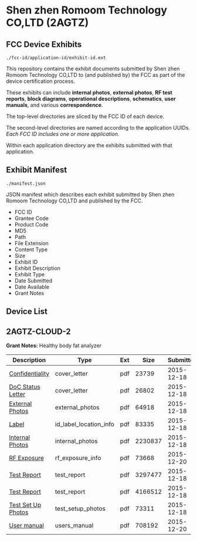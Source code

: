 # Shen zhen Romoom Technology CO,LTD (2AGTZ)
## FCC Device Exhibits

```
./fcc-id/application-id/exhibit-id.ext
```

This repository contains the exhibit documents submitted by Shen zhen Romoom Technology CO,LTD to (and published by) the FCC as part of the device certification process.

These exhibits can include **internal photos**, **external photos**, **RF test reports**, **block diagrams**, **operational descriptions**, **schematics**, **user manuals**, and various **correspondence**.

The top-level directories are sliced by the FCC ID of each device.

The second-level directories are named according to the application UUIDs. *Each FCC ID includes one or more application.*

Within each application directory are the exhibits submitted with that application. 

## Exhibit Manifest

```
./manifest.json
```

JSON manifest which describes each exhibit submitted by Shen zhen Romoom Technology CO,LTD and published by the FCC.

- FCC ID
- Grantee Code
- Product Code
- MD5
- Path
- File Extension
- Content Type
- Size
- Exhibit ID
- Exhibit Description
- Exhibit Type
- Date Submitted
- Date Available
- Grant Notes

## Device List
## 2AGTZ-CLOUD-2
**Grant Notes:** Healthy body fat analyzer

| Description | Type | Ext | Size | Submitted | Available |
| ----------- | ---- | --- | ---- | --------- | --------- |
| [Confidentiality](2AGTZ-CLOUD-2/8ba9bfbdb9018575aa432b165791de7e/2846415.pdf) | cover_letter | pdf | 23739 | 2015-12-18 | 2015-12-20 |
| [DoC Status Letter](2AGTZ-CLOUD-2/8ba9bfbdb9018575aa432b165791de7e/2846416.pdf) | cover_letter | pdf | 26802 | 2015-12-18 | 2015-12-20 |
| [External Photos](2AGTZ-CLOUD-2/8ba9bfbdb9018575aa432b165791de7e/2846417.pdf) | external_photos | pdf | 64918 | 2015-12-18 | 2015-12-20 |
| [Label](2AGTZ-CLOUD-2/8ba9bfbdb9018575aa432b165791de7e/2846419.pdf) | id_label_location_info | pdf | 83335 | 2015-12-18 | 2015-12-20 |
| [Internal Photos](2AGTZ-CLOUD-2/8ba9bfbdb9018575aa432b165791de7e/2846418.pdf) | internal_photos | pdf | 2230837 | 2015-12-18 | 2015-12-20 |
| [RF Exposure](2AGTZ-CLOUD-2/8ba9bfbdb9018575aa432b165791de7e/2847598.pdf) | rf_exposure_info | pdf | 73668 | 2015-12-20 | 2015-12-20 |
| [Test Report](2AGTZ-CLOUD-2/8ba9bfbdb9018575aa432b165791de7e/2846424.pdf) | test_report | pdf | 3297477 | 2015-12-18 | 2015-12-20 |
| [Test Report](2AGTZ-CLOUD-2/8ba9bfbdb9018575aa432b165791de7e/2846425.pdf) | test_report | pdf | 4166512 | 2015-12-18 | 2015-12-20 |
| [Test Set Up Photos](2AGTZ-CLOUD-2/8ba9bfbdb9018575aa432b165791de7e/2846422.pdf) | test_setup_photos | pdf | 73311 | 2015-12-18 | 2015-12-20 |
| [User manual](2AGTZ-CLOUD-2/8ba9bfbdb9018575aa432b165791de7e/2847599.pdf) | users_manual | pdf | 708192 | 2015-12-20 | 2015-12-20 |
